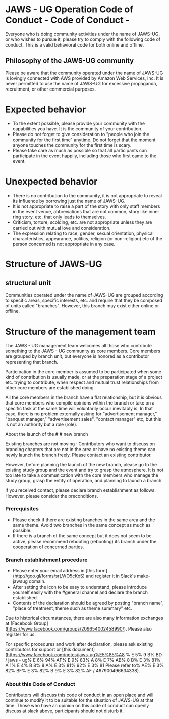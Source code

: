 # JAWS - UG Operation Code of Conduct - Code of Conduct -

Everyone who is doing community activities under the name of JAWS-UG, or who wishes to pursue it, please try to comply with the following code of conduct. This is a valid behavioral code for both online and offline.


## Philosophy of the JAWS-UG community

Please be aware that the community operated under the name of JAWS-UG is lovingly connected with AWS provided by Amazon Web Services, Inc. It is never permitted to use the name of JAWS-UG for excessive propaganda, recruitment, or other commercial purposes.

# Expected behavior

* To the extent possible, please provide your community with the capabilities you have. It is the community of your contribution.
* Please do not forget to give consideration to "people who join the community for the first time" anytime. Do not forget that the moment anyone touches the community for the first time is scary.
* Please take care as much as possible so that all participants can participate in the event happily, including those who first came to the event.


# Unexpected behavior

* There is no contribution to the community, it is not appropriate to reveal its influence by borrowing just the name of JAWS-UG.
* It is not appropriate to raise a part of the story with only staff members in the event venue, abbreviations that are not common, story like inner ring story, etc. that only leads to themselves.
* Criticism, torture, scolding, etc. are not appropriate unless they are carried out with mutual love and consideration.
* The expression relating to race, gender, sexual orientation, physical characteristics, appearance, politics, religion (or non-religion) etc of the person concerned is not appropriate in any case.


# Structure of JAWS-UG

## structural unit

Communities operated under the name of JAWS-UG are grouped according to specific areas, specific interests, etc. and require that they be composed of units called "branches". However, this branch may exist either online or offline.


# Structure of the management team

The JAWS - UG management team welcomes all those who contribute something to the JAWS - UG community as core members. Core members are grouped by branch unit, but everyone is honored as a contributor representing that branch.

Participation in the core member is assumed to be participated when some kind of contribution is usually made, or at the preparation stage of a project etc. trying to contribute, when respect and mutual trust relationships from other core members are established doing.

All the core members in the branch have a flat relationship, but it is obvious that core members who compile opinions within the branch or take on a specific task at the same time will voluntarily occur inevitably is. In that case, there is no problem externally asking for "advertisement manager," "banquet manager," "advertisement sales", "contact manager" etc, but this is not an authority but a role (role).


About the launch of the # # new branch

Existing branches are not moving · Contributors who want to discuss on branding chapters that are not in the area or have no existing theme can newly launch the branch freely. Please contact an existing contributor.

However, before planning the launch of the new branch, please go to the existing study group and the event and try to grasp the atmosphere. It is not too late to take a communication with the core members who manage the study group, grasp the entity of operation, and planning to launch a branch.

If you received contact, please declare branch establishment as follows. However, please consider the preconditions.

### Prerequisites

* Please check if there are existing branches in the same area and the same theme. Avoid two branches in the same concept as much as possible.
* If there is a branch of the same concept but it does not seem to be active, please recommend rebooting (rebooting) its branch under the cooperation of concerned parties.

### Branch establishment procedure

* Please enter your email address in [this form] (http://goo.gl/forms/srLWO5cKxS) and register it in Slack's make-jawsug domain.
* After setting the icon to be easy to understand, please introduce yourself easily with the #general channel and declare the branch established.
* Contents of the declaration should be agreed by posting "branch name", "place of treatment, theme such as theme summary" etc.

Due to historical circumstances, there are also many information exchanges at [Facebook Group] (https://www.facebook.com/groups/209654002458990/). Please also register for us.

For specific procedures and work after declaration, please ask existing contributors for support or [this document] (https://www.facebook.com/notes/jaws-ug%E5%85%A8 % E 5% 9 B% BD / jaws - ug% E 6% 94% AF% E 9% 83% A 8% E 7% AB% 8 B% E 3% 81% A 1% E 4% B 8% 8 A% E 3% 81% 92% E 3% 81 Please refer to% AE% E 3% 82% BF% E 3% 82% B 9% E 3% 82% AF / 467900496634338).

### About this Code of Conduct
Contributors will discuss this code of conduct in an open place and will continue to modify it to be suitable for the situation of JAWS-UG at that time. Those who have an opinion on this code of conduct can openly discuss at slack above, participants should not disturb it.
